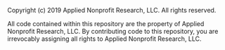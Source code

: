 Copyright (c) 2019 Applied Nonprofit Research, LLC. All rights reserved.

All code contained within this repository are the property of Applied Nonprofit Research, LLC. By contributing code to this repository, you are irrevocably assigning all rights to Applied Nonprofit Research, LLC.

